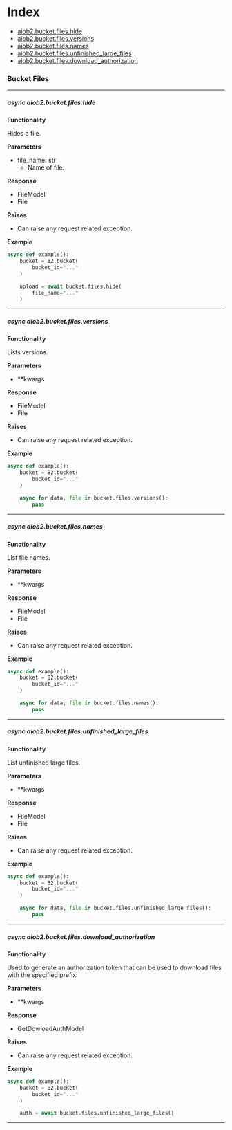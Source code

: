 # Index
- [aiob2.bucket.files.hide](#async-aiob2bucketfileshide)
- [aiob2.bucket.files.versions](#async-aiob2bucketfilesversions)
- [aiob2.bucket.files.names](#async-aiob2bucketfilesnames)
- [aiob2.bucket.files.unfinished_large_files](#async-aiob2bucketfilesunfinished_large_files)
- [aiob2.bucket.files.download_authorization](#async-aiob2bucketfilesdownload_authorization)

### Bucket Files
___

##### async aiob2.bucket.files.hide

**Functionality**

Hides a file.


**Parameters**

- file_name: str
    - Name of file.

**Response**

- FileModel
- File

**Raises**

- Can raise any request related exception. 

**Example**

```python
async def example():
    bucket = B2.bucket(
        bucket_id="..."
    )

    upload = await bucket.files.hide(
        file_name="..."
    )
```

___

##### async aiob2.bucket.files.versions

**Functionality**

Lists versions.


**Parameters**

- **kwargs

**Response**

- FileModel
- File

**Raises**

- Can raise any request related exception. 

**Example**

```python
async def example():
    bucket = B2.bucket(
        bucket_id="..."
    )

    async for data, file in bucket.files.versions():
        pass
```

___

##### async aiob2.bucket.files.names

**Functionality**

List file names.


**Parameters**

- **kwargs

**Response**

- FileModel
- File

**Raises**

- Can raise any request related exception. 

**Example**

```python
async def example():
    bucket = B2.bucket(
        bucket_id="..."
    )

    async for data, file in bucket.files.names():
        pass
```

___

##### async aiob2.bucket.files.unfinished_large_files

**Functionality**

List unfinished large files.


**Parameters**

- **kwargs

**Response**

- FileModel
- File

**Raises**

- Can raise any request related exception. 

**Example**

```python
async def example():
    bucket = B2.bucket(
        bucket_id="..."
    )

    async for data, file in bucket.files.unfinished_large_files():
        pass
```

___

##### async aiob2.bucket.files.download_authorization

**Functionality**

Used to generate an authorization token that can be used to download files with the specified prefix.


**Parameters**

- **kwargs

**Response**

- GetDowloadAuthModel

**Raises**

- Can raise any request related exception. 

**Example**

```python
async def example():
    bucket = B2.bucket(
        bucket_id="..."
    )

    auth = await bucket.files.unfinished_large_files()
```

___